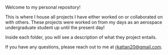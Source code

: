 Welcome to my personal repository! 

This is where I house all projects I have either worked on or collaborated on with others. These projects were worked on from my days as an aerospace undergraduate student up until the present day! 

Inside each folder, you will see a description of what they project entails. 

If you have any questions, please reach out to me at rkattan20@gmail.com. 
